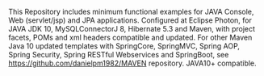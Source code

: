 This Repository includes minimum functional examples for JAVA Console, Web (servlet/jsp) and JPA applications.
Configured at Eclipse Photon, for JAVA JDK 10, MySQLConnectorJ 8, Hibernate 5.3 and Maven, with project facets, POMs and xml headers compatible and updated. For other Maven Java 10 updated templates with SpringCore, SpringMVC, Spring AOP, Spring Security, Spring RESTful Webservices and SpringBoot, see https://github.com/danielpm1982/MAVEN repository. JAVA10+ compatible.
